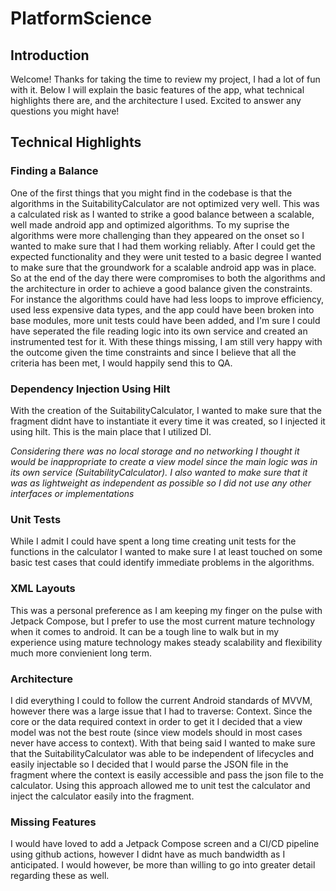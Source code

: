 # PlatformScience

## Introduction
Welcome! Thanks for taking the time to review my project, I had a lot of fun with it. 
Below I will explain the basic features of the app, what technical highlights there are, and the architecture I used. Excited to answer any questions you might have!

## Technical Highlights
### Finding a Balance
One of the first things that you might find in the codebase is that the algorithms in the SuitabilityCalculator are not optimized very well. This was a calculated risk as I wanted to strike a good balance between a scalable, well made android app and optimized algorithms. To my suprise the algorithms were more challenging than they appeared on the onset so I wanted to make sure that I had them working reliably. After I could get the expected functionality and they were unit tested to a basic degree I wanted to make sure that the groundwork for a scalable android app was in place. So at the end of the day there were compromises to both the algorithms and the architecture in order to achieve a good balance given the constraints. For instance the algorithms could have had less loops to improve efficiency, used less expensive data types, and the app could have been broken into base modules, more unit tests could have been added, and I'm sure I could have seperated the file reading logic into its own service and created an instrumented test for it. With these things missing, I am still very happy with the outcome given the time constraints and since I believe that all the criteria has been met, I would happily send this to QA.
### Dependency Injection Using Hilt
With the creation of the SuitabilityCalculator, I wanted to make sure that the fragment didnt have to instantiate it every time it was created, so I injected it using hilt. This is the main place that I utilized DI. 

_Considering there was no local storage and no networking I thought it would be inappropriate to create a view model since the main logic was in its own service (SuitabilityCalculator). I also wanted to make sure that it was as 
lightweight as independent as possible so I did not use any other interfaces or implementations_

### Unit Tests
While I admit I could have spent a long time creating unit tests for the functions in the calculator I wanted to make sure I at least touched on some basic test cases that could identify immediate problems in the algorithms.

### XML Layouts
This was a personal preference as I am keeping my finger on the pulse with Jetpack Compose, but I prefer to use the most current mature technology when it comes to android. It can be a tough 
line to walk but in my experience using mature technology makes steady scalability and flexibility much more convienient long term. 

### Architecture
I did everything I could to follow the current Android standards of MVVM, however there was a large issue that I had to traverse: Context. Since the core or the data required context in order to get it I decided that a view model was not the best route (since view models should in most cases never have access to context). With that being said I wanted to make sure that the SuitabilityCalculator was able to be independent of lifecycles and easily injectable so I decided that I would parse the JSON file in the fragment where the context is easily accessible and pass the json file to the calculator. Using this approach allowed me to unit test the calculator and inject the calculator easily into the fragment.

### Missing Features
I would have loved to add a Jetpack Compose screen and a CI/CD pipeline using github actions, however I didnt have as much bandwidth as I anticipated. I would however, be more than willing to go into greater detail regarding these as well.
